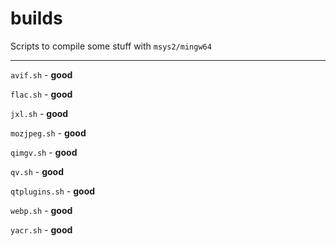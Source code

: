 # builds
Scripts to compile some stuff with `msys2/mingw64`

---
`avif.sh` - **good**

`flac.sh` - **good**

`jxl.sh` - **good**

`mozjpeg.sh` - **good**

`qimgv.sh` - **good**

`qv.sh` - **good**

`qtplugins.sh` - **good**

`webp.sh` - **good**

`yacr.sh` - **good**
